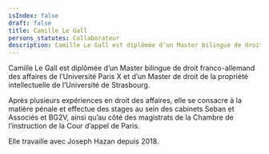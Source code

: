 ```yaml
---
isIndex: false
draft: false
title: Camille Le Gall
persons_statutes: Collaborateur
description: Camille Le Gall est diplômée d’un Master bilingue de droit franco-allemand des affaires de l’Université Paris X et d’un Master de droit de la propriété intellectuelle de l’Université de Strasbourg.
---
```

Camille Le Gall est diplômée d’un Master bilingue de droit franco-allemand des affaires de l’Université Paris X et d’un Master de droit de la propriété intellectuelle de l’Université de Strasbourg.

Après plusieurs expériences en droit des affaires, elle se consacre à la matière pénale et effectue des stages au sein des cabinets Seban et Associés et BG2V, ainsi qu’au côté des magistrats de la Chambre de l’instruction de la Cour d’appel de Paris.

Elle travaille avec Joseph Hazan depuis 2018.